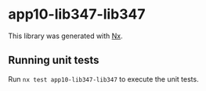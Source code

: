 # app10-lib347-lib347

This library was generated with [Nx](https://nx.dev).

## Running unit tests

Run `nx test app10-lib347-lib347` to execute the unit tests.
